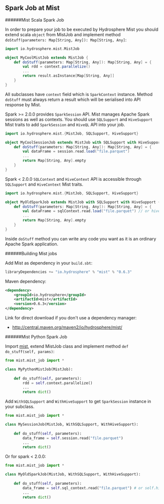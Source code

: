 ## Spark Job at Mist

######Mist Scala Spark Job 

In order to prepare your job to be executed by Hydrosphere Mist you should extend scala `object` from MistJob and implement method `doStuff(parameters: Map[String, Any]): Map[String, Any]`:

```scala
import io.hydrosphere.mist.MistJob

object MyCoolMistJob extends MistJob {
    def doStuff(parameters: Map[String, Any]): Map[String, Any] = {
        val rdd = context.parallelize()
        ...
        return result.asInstance[Map[String, Any]]
    }
} 
```

All subclasses have `context` field which is `SparkContext` instance. Method `doStuff` must always return a result which will be serialised into API response by Mist.

Spark >= 2.0.0 provides `SparkSession` API. Mist manages Apache Spark sessions as well as contexts. You should use `SQLSupport` and `HiveSupport` Mist traits to add `SparkSession` and `HiveQL` API into your job.

```scala
import io.hydrosphere.mist.{MistJob, SQLSupport, HiveSupport}

object MyCoolSessionJob extends MistJob with SQLSupport with HiveSupport {
    def doStuff(parameters: Map[String, Any]): Map[String, Any] = {
        val dataFrame = session.read.load("file.parquet")
        ...
        return Map[String, Any].empty
    }
}
```

Spark < 2.0.0 `SQLContext` and `HiveContext` API is accessible through `SQLSupport` and `HiveContext` Mist traits. 

```scala
import io.hydrosphere.mist.{MistJob, SQLSupport, HiveSupport}

object MyOldSparkJob extends MistJob with SQLSupport with HiveSupport {
    def doStuff(parameters: Map[String, Any]): Map[String, Any] = {
        val dataFrame = sqlContext.read.load("file.parquet") // or hiveContext.read.load("file.parquet")
        ...
        return Map[String, Any].empty
    }
}
```

Inside `doStuff` method you can write any code you want as it is an ordinary Apache Spark application.

######Building Mist jobs

Add Mist as dependency in your `build.sbt`:

```scala
libraryDependencies += "io.hydrosphere" % "mist" % "0.6.3"
```

Maven dependency:

```xml
<dependency>
    <groupId>io.hydrosphere</groupId>
    <artifactId>mist</artifactId>
    <version>0.6.3</version>
</dependency>
```
    
Link for direct download if you don't use a dependency manager:
* http://central.maven.org/maven2/io/hydrosphere/mist/

######Mist Python Spark Job 

Import [mist](https://github.com/Hydrospheredata/mist/tree/master/src/main/reousrces/mist), extend MistJob class and implement method `def do_stuff(self, params)`: 

```python
from mist.mist_job import *

class MyPythonMistJob(MistJob):
    
    def do_stuff(self, parameters):
        rdd = self.context.parallelize()
        ...
        return dict()
```

Add `WithSQLSupport` and `WithHiveSupport` to get `SparkSession` instance in your subclass.

```python
from mist.mist_job import *

class MySessionJob(MistJob, WithSQLSupport, WithHiveSupport):
    
    def do_stuff(self, parameters):
        data_frame = self.session.read("file.parquet")
        ...
        return dict()
```

Or for spark < 2.0.0:

```python
from mist.mist_job import *

class MyOldSparkJob(MistJob, WithSQLSupport, WithHiveSupport):
    
    def do_stuff(self, parameters):
        data_frame = self.sql_context.read("file.parquet") # or self.hive_context.read("file.parquet")
        ...
        return dict()
```
